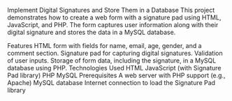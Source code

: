 Implement Digital Signatures and Store Them in a Database
This project demonstrates how to create a web form with a signature pad using HTML, JavaScript, and PHP. The form captures user information along with their digital signature and stores the data in a MySQL database.

Features
HTML form with fields for name, email, age, gender, and a comment section.
Signature pad for capturing digital signatures.
Validation of user inputs.
Storage of form data, including the signature, in a MySQL database using PHP.
Technologies Used
HTML
JavaScript (with Signature Pad library)
PHP
MySQL
Prerequisites
A web server with PHP support (e.g., Apache)
MySQL database
Internet connection to load the Signature Pad library

